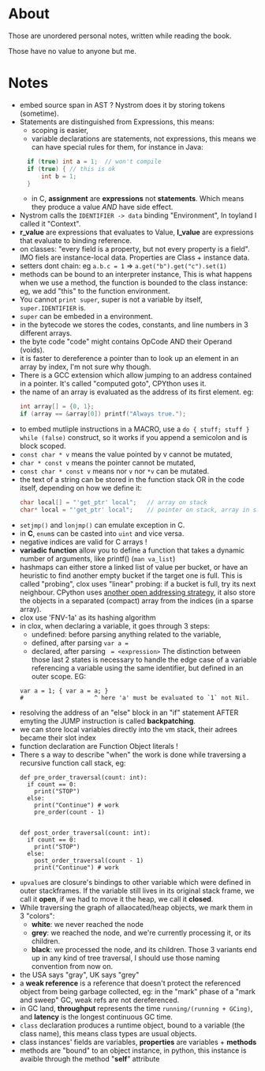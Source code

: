 # About
Those are unordered personal notes, written while reading the book.

Those have no value to anyone but me.

# Notes
* embed source span in AST ? Nystrom does it by storing tokens (sometime).
* Statements are distinguished from Expressions, this means:
  * scoping is easier,
  * variable declarations are statements, not expressions, this means we can have special rules for them, for instance in Java:
  ```java
    if (true) int a = 1;  // won't compile
    if (true) { // this is ok
        int b = 1;
    }
  ```
  * in C, **assignment** are **expressions** not **statements**. Which means they produce a value _AND_ have side effect.
* Nystrom calls the `IDENTIFIER -> data` binding "Environment", In toyland I called it "Context".
* **r_value** are expressions that evaluates to Value, **l_value** are expressions that evaluate to binding reference.
* on classes: "every field is a property, but not every property is a field".
  IMO fiels are instance-local data. Properties are Class + instance data.
* setters dont chain: eg `a.b.c = 1` => `a.get("b").get("c").set(1)`
* methods can be bound to an interpreter instance, This is what happens when we 
  use a method, the function is bounded to the class instance: eg, we add "this" to the function environment.
* You cannot `print super`, super is not a variable by itself, `super.IDENTIFIER` is.
* `super` can be embeded in a environment.
* in the bytecode we stores the codes, constants, and line numbers in 3 different arrays.
* the byte code "code" might contains OpCode AND their Operand (voids).
* it is faster to dereference a pointer than to look up an element in an array by index, I'm not sure why though.
* There is a GCC extension which allow jumping to an address contained in a pointer. It's called "computed goto", CPYthon uses it.
* the name of an array is evaluated as the address of its first element. eg:
  ```C
  int array[] = {0, 1};
  if (array == &array[0]) printf("Always true.");
  ```
* to embed mutliple instructions in a MACRO, use a `do { stuff; stuff } while (false)` construct,
  so it works if you append a semicolon and is block scoped.
* `const char * v` means the value pointed by v cannot be mutated,
* `char * const v` means the pointer cannot be mutated,
* `const char * const v` means nor `v` nor `*v` can be mutated.
* the text of a string can be stored in the function stack OR in the code itself, depending on how we define it:
    ```C
    char local[] = "'get_ptr' local";   // array on stack
    char* local = "'get_ptr' local";    // pointer on stack, array in static memory
    ```
* `setjmp()` and `lonjmp()` can emulate exception in C.
* in **C**, `enum`s can be casted into `uint` and vice versa.
* negative indices are valid for C arrays !
* **variadic function** allow you to define a function that takes a dynamic number of arguments, like printf() (`man va_list`)
* hashmaps can either store a linked list of value per bucket, or have an heuristic to find another empty bucket if the target one is full.
  This is called "probing", clox uses "linear" probing: if a bucket is full, try its next neighbour. CPython uses [another open addressing strategy](https://hg.python.org/cpython/file/52f68c95e025/Objects/dictobject.c#l33), it also store the objects in a separated (compact) array from the indices (in a sparse array).
* clox use 'FNV-1a' as its hashing algorithm
* in clox, when declaring a variable, it goes through 3 steps:
  * undefined: before parsing anything related to the variable,
  * defined, after parsing `var a = `
  * declared, after parsing ` = <expression>`
  The distinction between those last 2 states is necessary to handle the edge case of a variable referencing a variable 
  using the same identifier, but defined in an outer scope.
  EG:
  ```
  var a = 1; { var a = a; }
  #                    ^ here 'a' must be evaluated to `1` not Nil.
  ```
* resolving the address of an "else" block in an "if" statement AFTER emyting the JUMP instruction is called **backpatching**. 
* we can store local variables directly into the vm stack, their adrees became their slot index
* function declaration are Function Object literals !
* There s a way to describe "when" the work is done while traversing a recursive function call stack, eg:
  ```
  def pre_order_traversal(count: int):
    if count == 0:
      print("STOP")
    else:
      print("Continue") # work
      pre_order(count - 1)


  def post_order_traversal(count: int):
    if count == 0:
      print("STOP")
    else:
      post_order_traversal(count - 1)
      print("Continue") # work
  ```
* `upvalue`s are closure's bindings to other variable which were defined in outer stackframes. If the variable still lives in its original stack frame,
  we call it **open**, if we had to move it the heap, we call it **closed**.
* While traversing the graph of allaocated/heap objects, we mark them in 3 "colors":
  * **white**: we never reached the node
  * **grey**: we reached the node, and we're currently processing it, or its children.
  * **black**: we processed the node, and its children.
  Those 3 variants end up in any kind of tree traversal, I should use those naming convention from now on.
* the USA says "gray", UK says "grey"
* a **weak reference** is a reference that doesn't protect the referenced object from being garbage collected, eg: in the
  "mark" phase of a "mark and sweep" GC, weak refs are not dereferenced.
* in GC land, **throughput** represents the time `running/(running + GCing)`, and **latency** is the longest continuous GC time.
* `class` declaration produces a runtime object, bound to a variable (the class name), this means class types are usual objects.
* class instances' fields are variables, **properties** are variables + **methods**
* methods are "bound" to an object instance, in python, this instance is avaible through the method "__self__" attribute
